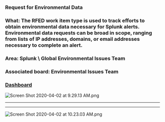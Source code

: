 ### Request for Environmental Data
### What: The RFED work item type is used to track efforts to obtain environmental data necessary for Splunk alerts. Environmental data requests can be broad in scope, ranging from lists of IP addresses, domains, or email addresses necessary to complete an alert.
### Area: Splunk \ Global Environmental Issues Team
### Associated board: Environmental Issues Team
### [Dashboard](https://dev.azure.com/GlobalSOC/Splunk/_dashboards/dashboard/bbc0845d-812c-42de-aa8a-61b290872472)

![Screen Shot 2020-04-02 at 9.29.13 AM.png](/.attachments/Screen%20Shot%202020-04-02%20at%209.29.13%20AM-05ceecc1-349b-4889-9ab7-f0eddf0c2575.png)

-------
-------
![Screen Shot 2020-04-02 at 10.23.03 AM.png](/.attachments/Screen%20Shot%202020-04-02%20at%2010.23.03%20AM-35a6e917-104e-4168-bbe6-494ef34077ea.png)